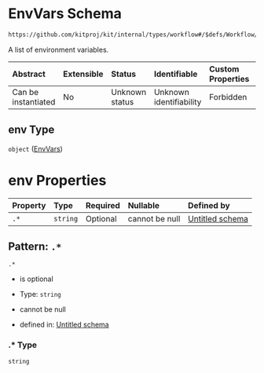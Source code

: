 # EnvVars Schema

```txt
https://github.com/kitproj/kit/internal/types/workflow#/$defs/Workflow/properties/env
```

A list of environment variables.

| Abstract            | Extensible | Status         | Identifiable            | Custom Properties | Additional Properties | Access Restrictions | Defined In                                                                      |
| :------------------ | :--------- | :------------- | :---------------------- | :---------------- | :-------------------- | :------------------ | :------------------------------------------------------------------------------ |
| Can be instantiated | No         | Unknown status | Unknown identifiability | Forbidden         | Allowed               | none                | [workflow.schema.json\*](../../out/workflow.schema.json "open original schema") |

## env Type

`object` ([EnvVars](workflow-defs-envvars.md))

# env Properties

| Property | Type     | Required | Nullable       | Defined by                                                                                                                                                  |
| :------- | :------- | :------- | :------------- | :---------------------------------------------------------------------------------------------------------------------------------------------------------- |
| `.*`     | `string` | Optional | cannot be null | [Untitled schema](workflow-defs-envvars-patternproperties-.md "https://github.com/kitproj/kit/internal/types/workflow#/$defs/EnvVars/patternProperties/.*") |

## Pattern: `.*`



`.*`

*   is optional

*   Type: `string`

*   cannot be null

*   defined in: [Untitled schema](workflow-defs-envvars-patternproperties-.md "https://github.com/kitproj/kit/internal/types/workflow#/$defs/EnvVars/patternProperties/.*")

### .\* Type

`string`
